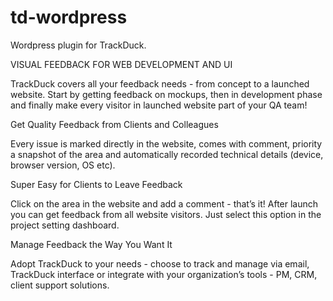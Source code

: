 td-wordpress
============

Wordpress plugin for TrackDuck.


VISUAL FEEDBACK FOR WEB DEVELOPMENT AND UI

TrackDuck covers all your feedback needs - from concept to a launched website. Start by getting feedback on mockups, then in development phase and finally make every visitor in launched website part of your QA team!

Get Quality Feedback from Clients and Colleagues

Every issue is marked directly in the website, comes with comment, priority
a snapshot of the area and automatically recorded technical details (device, browser version, OS etc).

Super Easy for Clients to Leave Feedback

Click on the area in the website and add a comment - that’s it! After launch you can get feedback from all website visitors. Just select this option in the project setting dashboard.

Manage Feedback the Way You Want It

Adopt TrackDuck to your needs - choose to track and manage via email, TrackDuck interface or integrate with your organization’s tools - PM, CRM, client support solutions.